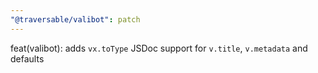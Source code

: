 ```yaml
---
"@traversable/valibot": patch
---
```


feat(valibot): adds `vx.toType` JSDoc support for `v.title`, `v.metadata` and defaults
